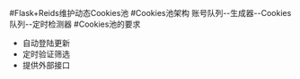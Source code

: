 #Flask+Reids维护动态Cookies池
#Cookies池架构
账号队列--生成器--Cookies队列--定时检测器
#Cookies池的要求
- 自动登陆更新
- 定时验证筛选
- 提供外部接口